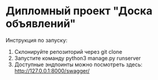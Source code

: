 # Дипломный проект "Доска объявлений"

Инструкция по запуску:

1. Склонируйте репозиторий через git clone
2. Запустите команду python3 manage.py runserver
3. Доступные эндпоинты можно посмотреть здесь: http://127.0.0.1:8000/swagger/
